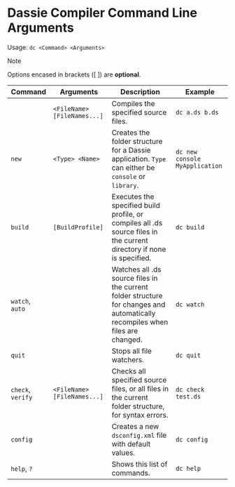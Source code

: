 # Dassie Compiler Command Line Arguments

Usage: ``dc <Command> <Arguments>``

> [!NOTE]  
> Options encased in brackets ([ ]) are **optional**.

|Command|Arguments|Description|Example|
|---|---|---|---|
||``<FileName> [FileNames...]``|Compiles the specified source files.|``dc a.ds b.ds``|
|``new``|``<Type> <Name>``|Creates the folder structure for a Dassie application. ``Type`` can either be ``console`` or ``library``.|``dc new console MyApplication``|
|``build``|``[BuildProfile]``|Executes the specified build profile, or compiles all .ds source files in the current directory if none is specified.|``dc build``|
|``watch``, ``auto``||Watches all .ds source files in the current folder structure for changes and automatically recompiles when files are changed.|``dc watch``|
|``quit``||Stops all file watchers.|``dc quit``|
|``check``, ``verify``|``<FileName> [FileNames...]``|Checks all specified source files, or all files in the current folder structure, for syntax errors.|``dc check test.ds``|
|``config``||Creates a new ``dsconfig.xml`` file with default values.|``dc config``|
|``help``, ``?``||Shows this list of commands.|``dc help``|
